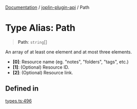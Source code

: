 [Documentation](../../packages.md) / [joplin-plugin-api](../index.md) / Path

# Type Alias: Path

> **Path**: `string`[]

An array of at least one element and at most three elements.

- **[0]**: Resource name (eg. "notes", "folders", "tags", etc.)
- **[1]**: (Optional) Resource ID.
- **[2]**: (Optional) Resource link.

## Defined in

[types.ts:496](https://github.com/rxliuli/joplin-utils/blob/856dd8cbf75fe71932485581a99ca0e4ebcdd5e8/packages/joplin-plugin-api/src/types.ts#L496)
